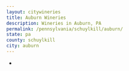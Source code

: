 ```yaml
---
layout: citywineries
title: Auburn Wineries
description: Wineries in Auburn, PA
permalink: /pennsylvania/schuylkill/auburn/
state: pa
county: schuylkill
city: auburn
---
```

-

